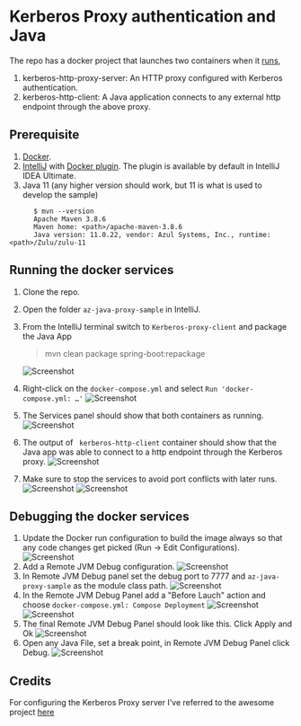 # Kerberos Proxy authentication and Java

The repo has a docker project that launches two containers when it [runs](#running-the-docker-services),
1.	kerberos-http-proxy-server: An HTTP proxy configured with Kerberos authentication.
2.	kerberos-http-client: A Java application connects to any external http endpoint through the above proxy.

## Prerequisite

1.	[Docker](https://docs.docker.com/desktop/install/windows-install/).
2.	[IntelliJ]( https://www.jetbrains.com/idea/download/?section=windows) with [Docker plugin]( https://www.jetbrains.com/help/idea/docker.html#install_docker). The plugin is available by default in IntelliJ IDEA Ultimate.
3.    Java 11 (any higher version should work, but 11 is what is used to develop the sample)
```
      $ mvn --version
      Apache Maven 3.8.6
      Maven home: <path>/apache-maven-3.8.6
      Java version: 11.0.22, vendor: Azul Systems, Inc., runtime: <path>/Zulu/zulu-11
```

## Running the docker services

1.	Clone the repo.
2.	Open the folder `az-java-proxy-sample` in IntelliJ.
3.	From the IntelliJ terminal switch to `Kerberos-proxy-client` and package the Java App
      > mvn clean package spring-boot:repackage

      ![Screenshot](readme-images/0_MvnBuild.png)
4.	Right-click on the `docker-compose.yml` and select `Run 'docker-compose.yml: …'`
      ![Screenshot](readme-images/0_RunDockerCompose.png)
5.	The Services panel should show that both containers as running.
      ![Screenshot](readme-images/1_RunDockerComposeOutput.png)
6.	The output of ` kerberos-http-client` container should show that the Java app was able to connect to a http endpoint through the Kerberos proxy.
      ![Screenshot](readme-images/2_RunDockerComposeOutput_JavaLog.png)
7.	Make sure to stop the services to avoid port conflicts with later runs.
      ![Screenshot](readme-images/3_RunDockerComposeStop.png)
      ![Screenshot](readme-images/4_RunDockerComposeStopped.png)
## Debugging the docker services

1.	Update the Docker run configuration to build the image always so that any code changes get picked (Run -> Edit Configurations).
        ![Screenshot](readme-images/5_DockerComposeRunConfigBuildAlways.png)
2.	Add a Remote JVM Debug configuration.
      ![Screenshot](readme-images/6_RemoteJVMDebugAdd.png)
3.	In Remote JVM Debug panel set the debug port to 7777 and `az-java-proxy-sample` as the module class path.
      ![Screenshot](readme-images/7_RemoteJVMDebugPortModuleClassPath.png)
4.	In the Remote JVM Debug Panel add a "Before Lauch" action and choose `docker-compose.yml: Compose Deployment`
      ![Screenshot](readme-images/8_RemoteJVMDebugBeforeLaunch.png) 
      ![Screenshot](readme-images/9_RemoteJVMDebugBeforeLaunchDockerCompose.png)
5.	The final Remote JVM Debug Panel should look like this. Click Apply and Ok
      ![Screenshot](readme-images/10_RemoteJVMDebugFinal.png)
6.	Open any Java File, set a break point, in Remote JVM Debug Panel click Debug.
      ![Screenshot](readme-images/11_RemoteJVMDebugBreakPoint.png)

## Credits

For configuring the Kerberos Proxy server I’ve referred to the awesome project [here](https://github.com/microsoft/vscode-proxy-agent)

